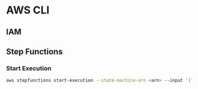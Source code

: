 # AWS CLI

## IAM

## Step Functions

### Start Execution

```sh
aws stepfunctions start-execution --state-machine-arn <arn> --input '{"foo": "bar"}'
```
